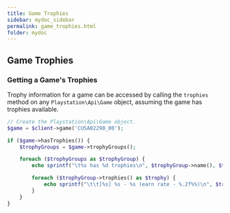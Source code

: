```yaml
---
title: Game Trophies
sidebar: mydoc_sidebar
permalink: game_trophies.html
folder: mydoc
---
```


## Game Trophies

### Getting a Game's Trophies

Trophy information for a game can be accessed by calling the `trophies` method on any `Playstation\Api\Game` object, assuming the game has trophies available.

```php
// Create the Playstation\Api\Game object.
$game = $client->game('CUSA02290_00');

if ($game->hasTrophies()) {
    $trophyGroups = $game->trophyGroups();

    foreach ($trophyGroups as $trophyGroup) {
        echo sprintf("\t%s has %d trophies\n", $trophyGroup->name(), $trophyGroup->trophyCount());

        foreach ($trophyGroup->trophies() as $trophy) {
            echo sprintf("\t\t[%s] %s - %s (earn rate - %.2f%%)\n", $trophy->type(), $trophy->name(), $trophy->detail(), $trophy->earnedRate());
        }
    }
}
```